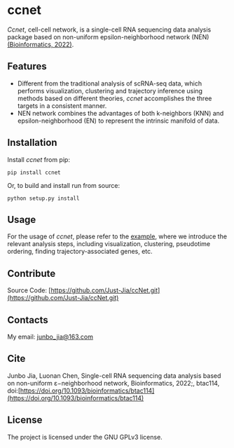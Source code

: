 # ccnet

*Ccnet*, cell-cell network, is a single-cell RNA sequencing data analysis package based on non-uniform epsilon-neighborhood network (NEN) [(Bioinformatics, 2022)](https://doi.org/10.1093/bioinformatics/btac114).

## Features

- Different from the traditional analysis of scRNA-seq data, which performs visualization, clustering and trajectory inference using methods based on different theories, *ccnet* accomplishes the three targets in a consistent manner.
- NEN network combines the advantages of both k-neighbors (KNN) and epsilon-neighborhood (EN) to represent the intrinsic manifold of data.


## Installation

Install *ccnet* from pip:

	pip install ccnet

Or, to build and install run from source:

	python setup.py install

## Usage

For the usage of *ccnet*, please refer to the [example](example/example_guo2010.ipynb), where we introduce the relevant analysis steps, including visualization, clustering, pseudotime ordering, finding trajectory-associated genes, etc.

## Contribute

Source Code: [https://github.com/Just-Jia/ccNet.git](https://github.com/Just-Jia/ccNet.git)

## Contacts

My email: junbo_jia@163.com

## Cite
Junbo Jia, Luonan Chen, Single-cell RNA sequencing data analysis based on non-uniform ε−neighborhood network, Bioinformatics, 2022;, btac114,
doi:[https://doi.org/10.1093/bioinformatics/btac114](https://doi.org/10.1093/bioinformatics/btac114)

## License

The project is licensed under the GNU GPLv3 license.
